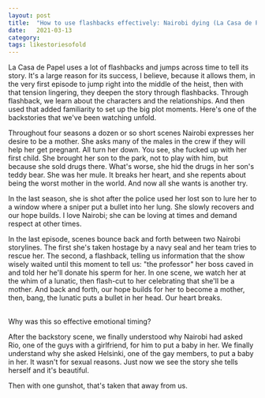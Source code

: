 ```yaml
---
layout: post
title:  "How to use flashbacks effectively: Nairobi dying (La Casa de Papel)"
date:   2021-03-13
category: 
tags: likestoriesofold
---
```

La Casa de Papel uses a lot of flashbacks and jumps across time to tell its story. It's a large reason for its success, I believe, because it allows them, in the very first episode to jump right into the middle of the heist, then with that tension lingering, they deepen the story through flashbacks. Through flashback, we learn about the characters and the relationships. And then used that added familiarity to set up the big plot moments. Here's one of the backstories that we've been watching unfold.

Throughout four seasons a dozen or so short scenes Nairobi expresses her desire to be a mother. She asks many of the males in the crew if they will help her get pregnant. All turn her down. You see, she fucked up with her first child. She brought her son to the park, not to play with him, but because she sold drugs there.  What's worse, she hid the drugs in her son's teddy bear. She was her mule. It breaks her heart, and she repents about being the worst mother in the world. And now all she wants is another try. 

In the last season, she is shot after the police used her lost son to lure her to a window where a sniper put a bullet into her lung. She slowly recovers and our hope builds. I love Nairobi; she can be loving at times and demand respect at other times.

In the last episode, scenes bounce back and forth between two Nairobi storylines. The first she's taken hostage by a navy seal and her team tries to rescue her. The second, a flashback, telling us information that the show wisely waited until this moment to tell us: "the professor" her boss caved in and told her he'll donate his sperm for her. In one scene, we watch her at the whim of a lunatic, then flash-cut to her celebrating that she'll be a mother. And back and forth, our hope builds for her to become a mother, then, bang, the lunatic puts a bullet in her head. Our heart breaks.

<br>
Why was this so effective emotional timing?

After the backstory scene, we finally understood why Nairobi had asked Rio, one of the guys with a girlfriend, for him to put a baby in her. We finally understand why she asked Helsinki, one of the gay members, to put a baby in her. It wasn't for sexual reasons. Just now we see the story she tells herself and it's beautiful. 

Then with one gunshot, that's taken that away from us.